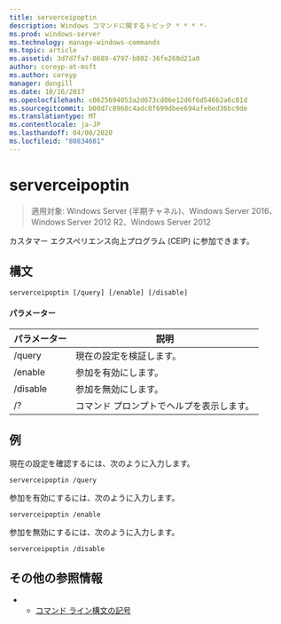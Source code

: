 ```yaml
---
title: serverceipoptin
description: Windows コマンドに関するトピック * * * *-
ms.prod: windows-server
ms.technology: manage-windows-commands
ms.topic: article
ms.assetid: 3d7d7fa7-0689-4797-b802-36fe260d21a0
author: coreyp-at-msft
ms.author: coreyp
manager: dongill
ms.date: 10/16/2017
ms.openlocfilehash: c0625694053a2d673cd86e12d6f6d54662a6c81d
ms.sourcegitcommit: b00d7c8968c4adc8f699dbee694afe6ed36bc9de
ms.translationtype: MT
ms.contentlocale: ja-JP
ms.lasthandoff: 04/08/2020
ms.locfileid: "80834681"
---
```

# <a name="serverceipoptin"></a>serverceipoptin

>適用対象: Windows Server (半期チャネル)、Windows Server 2016、Windows Server 2012 R2、Windows Server 2012

カスタマー エクスペリエンス向上プログラム (CEIP) に参加できます。
## <a name="syntax"></a>構文
```
serverceipoptin [/query] [/enable] [/disable]
```
#### <a name="parameters"></a>パラメーター
|パラメーター|説明|
|-------|--------|
|/query|現在の設定を検証します。|
|/enable|参加を有効にします。|
|/disable|参加を無効にします。|
|/?|コマンド プロンプトでヘルプを表示します。|
## <a name="examples"></a><a name=BKMK_Examples></a>例
現在の設定を確認するには、次のように入力します。
```
serverceipoptin /query
```
参加を有効にするには、次のように入力します。
```
serverceipoptin /enable
```
参加を無効にするには、次のように入力します。
```
serverceipoptin /disable
```
## <a name="additional-references"></a>その他の参照情報
-   - [コマンド ライン構文の記号](command-line-syntax-key.md)

